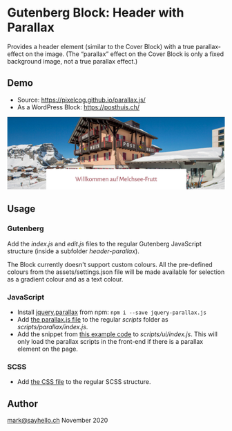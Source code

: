 # Gutenberg Block: Header with Parallax

Provides a header element (similar to the Cover Block) with a true parallax-effect on the image. 
(The “parallax” effect on the Cover Block is only a fixed background image, not a true parallax effect.)

## Demo

* Source: https://pixelcog.github.io/parallax.js/
* As a WordPress Block: https://posthuis.ch/

![Preview](./header-parallax.jpg)

## Usage

### Gutenberg

Add the _index.js_ and _edit.js_ files to the regular Gutenberg JavaScript structure (inside a subfolder _header-parallax_).

The Block currently doesn't support custom colours. All the pre-defined colours from the assets/settings.json file will be 
made available for selection as a gradient colour and as a text colour.

### JavaScript

- Install [jquery.parallax](https://github.com/pixelcog/parallax.js/) from npm: `npm i --save jquery-parallax.js`
- Add [the parallax.js file](./scripts/parallax.js) to the regular _scripts_ folder as _scripts/parallax/index.js_.
- Add the snippet from [this example code](./scripts/index.js) to _scripts/ui/index.js_. This will only load the parallax scripts in the front-end if there is a parallax element on the page.

### SCSS

- Add [the CSS file](./_sht-header-parallax.scss) to the regular SCSS structure.

## Author

mark@sayhello.ch November 2020
